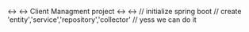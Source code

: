 <-> <-> Client Managment project <-> <->
// initialize spring boot 
// create 'entity','service','repository','collector'
// yess we can do it 
